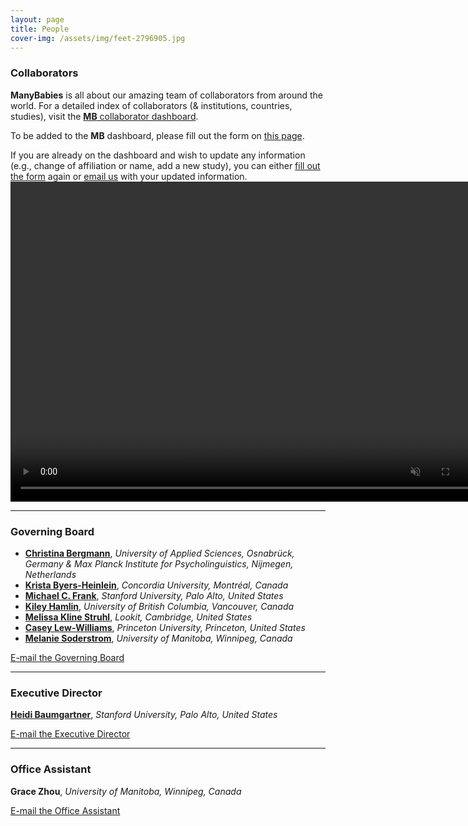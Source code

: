```yaml
---
layout: page
title: People
cover-img: /assets/img/feet-2796905.jpg
---
```


<!---
To do:
- update funding information? MB2 Grant?
--->

### Collaborators   
**ManyBabies** is all about our amazing team of collaborators from around the world. For a detailed index of collaborators (& institutions, countries, studies), visit the [**MB** collaborator dashboard](https://manybabies.shinyapps.io/shiny_mb_map/). 

To be added to the **MB** dashboard, please fill out the form on [this page]({{site.baseurl}}/map/).

If you are already on the dashboard and wish to update any information (e.g., change of affiliation or name, add a new study), you can either [fill out the form]({{site.baseurl}}/map/) again or [email us](mailto:manybabiesconsortium@gmail.com) with your updated information.
<a href="{{site.baseurl}}{% link map.md %}" class="image">
    <video muted autoplay="autoplay" loop="loop" width="768" height="512">
      <source src="/assets/img/dashboard_overview.mp4" type="video/mp4">  
    </video>
</a>

***

### Governing Board

* [**Christina Bergmann**](https://www.mpi.nl/people/bergmann-christina), *University of Applied Sciences, Osnabrück, Germany & Max Planck Institute for Psycholinguistics, Nijmegen, Netherlands*
* [**Krista Byers-Heinlein**](https://www.concordia.ca/artsci/psychology/faculty.html?fpid=krista-byers-heinlein), *Concordia University, Montréal, Canada*
* [**Michael C. Frank**](https://web.stanford.edu/~mcfrank/), *Stanford University, Palo Alto, United States*
* [**Kiley Hamlin**](https://psych.ubc.ca/profile/kiley-hamlin/), *University of British Columbia, Vancouver, Canada*
* [**Melissa Kline Struhl**](http://www.melissaklinestruhl.com), *Lookit, Cambridge, United States*
* [**Casey Lew-Williams**](https://psych.princeton.edu/person/casey-lew-williams), *Princeton University, Princeton, United States*
* [**Melanie Soderstrom**](https://home.cc.umanitoba.ca/~soderstr/), *University of Manitoba, Winnipeg, Canada*

[E-mail the Governing Board](mailto:manybabies-gb@mailman.stanford.edu)

***

### Executive Director   

[**Heidi Baumgartner**](https://www-csli.stanford.edu/people/baumgartner-heidi), *Stanford University, Palo Alto, United States*

[E-mail the Executive Director](mailto:manybabies.director@gmail.com)

***

### Office Assistant   
**Grace Zhou**, *University of Manitoba, Winnipeg, Canada* 

[E-mail the Office Assistant](mailto:grace.zhou@umanitoba.ca)




